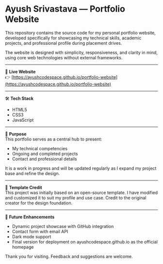 # Ayush Srivastava — Portfolio Website

This repository contains the source code for my personal portfolio website, developed specifically for showcasing my technical skills, academic projects, and professional profile during placement drives.

The website is designed with simplicity, responsiveness, and clarity in mind, using core web technologies without external frameworks.

---

🔗 **Live Website**  
👉 [https://ayushcodespace.github.io/portfolio-website](https://ayushcodespace.github.io/portfolio-website)

---

🛠 **Tech Stack**  
- HTML5  
- CSS3  
- JavaScript  

---

📌 **Purpose**  
This portfolio serves as a central hub to present:  
- My technical competencies  
- Ongoing and completed projects  
- Contact and professional details  

It is a work in progress and will be updated regularly as I expand my project base and refine the design.

---

📄 **Template Credit**  
This project was initially based on an open-source template. I have modified and customized it to suit my profile and use case. Credit to the original creator for the design foundation.

---

🚀 **Future Enhancements**  
- Dynamic project showcase with GitHub integration  
- Contact form with email API  
- Dark mode support  
- Final version for deployment on ayushcodespace.github.io as the official homepage  

Thank you for visiting. Feedback and suggestions are welcome.

